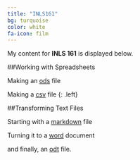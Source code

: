 ```yaml
---
title: "INLS161"
bg: turquoise
color: white
fa-icon: film
---
```


My content for **INLS 161** is displayed below. 

##Working with Spreadsheets

Making an [ods](http://pperdomo.github.io/content/classdata.ods) file

Making a [csv](http://pperdomo.github.io/content/classdata.csv) file
{: .left}


##Transforming Text Files

Starting with a [markdown](http://pperdomo.github.io/content/prayerbook) file 

Turning it to a [word](http://pperdomo.github.io/content/prayerbook.docx) document 

and finally, an [odt](http://pperdomo.github.io/content/prayerbook.odt) file. 

<!-- {% highlight html linenos=table %}
<div class="icontain">
  <iframe src="//www.youtube.com/embed/8yis7GzlXNM" allowfullscreen></iframe>
</div>
{% endhighlight %} -->

<!-- Photo layouts are also really cool and dynamically resizable. Check out the photos/gallery section at [magiciansanfrancisco.com](http://magiciansanfrancisco.com) for a demo and see [the source code](https://github.com/strongrobert/MagicianSanFrancisco) for how.-->

<!-- <div class="icontain"><iframe src="//www.youtube.com/embed/8yis7GzlXNM" allowfullscreen></iframe></div> -->

<!-- link rel="shortcut icon" href= "http://pperdomo.github.io/..../> -->
